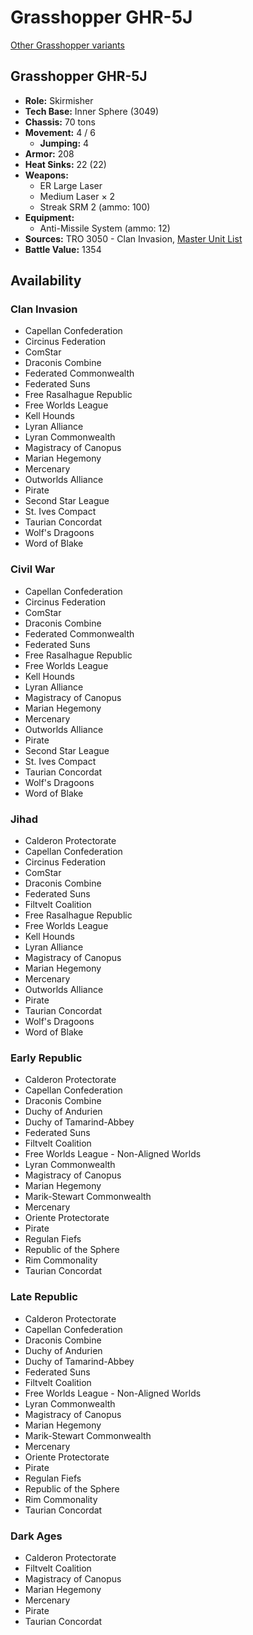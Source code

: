 # Grasshopper GHR-5J

[Other Grasshopper variants](../grasshopper.md)

## Grasshopper GHR-5J
- **Role:** Skirmisher
- **Tech Base:** Inner Sphere (3049)
- **Chassis:** 70 tons
- **Movement:** 4 / 6
  - **Jumping:** 4
- **Armor:** 208
- **Heat Sinks:** 22 (22)
- **Weapons:**
  - ER Large Laser
  - Medium Laser × 2
  - Streak SRM 2 (ammo: 100)
- **Equipment:**
  - Anti-Missile System (ammo: 12)
- **Sources:** TRO 3050 - Clan Invasion, [Master Unit List](http://masterunitlist.info/Unit/Details/1268/grasshopper-ghr-5j)
- **Battle Value:** 1354

## Availability

### Clan Invasion
- Capellan Confederation
- Circinus Federation
- ComStar
- Draconis Combine
- Federated Commonwealth
- Federated Suns
- Free Rasalhague Republic
- Free Worlds League
- Kell Hounds
- Lyran Alliance
- Lyran Commonwealth
- Magistracy of Canopus
- Marian Hegemony
- Mercenary
- Outworlds Alliance
- Pirate
- Second Star League
- St. Ives Compact
- Taurian Concordat
- Wolf's Dragoons
- Word of Blake

### Civil War
- Capellan Confederation
- Circinus Federation
- ComStar
- Draconis Combine
- Federated Commonwealth
- Federated Suns
- Free Rasalhague Republic
- Free Worlds League
- Kell Hounds
- Lyran Alliance
- Magistracy of Canopus
- Marian Hegemony
- Mercenary
- Outworlds Alliance
- Pirate
- Second Star League
- St. Ives Compact
- Taurian Concordat
- Wolf's Dragoons
- Word of Blake

### Jihad
- Calderon Protectorate
- Capellan Confederation
- Circinus Federation
- ComStar
- Draconis Combine
- Federated Suns
- Filtvelt Coalition
- Free Rasalhague Republic
- Free Worlds League
- Kell Hounds
- Lyran Alliance
- Magistracy of Canopus
- Marian Hegemony
- Mercenary
- Outworlds Alliance
- Pirate
- Taurian Concordat
- Wolf's Dragoons
- Word of Blake

### Early Republic
- Calderon Protectorate
- Capellan Confederation
- Draconis Combine
- Duchy of Andurien
- Duchy of Tamarind-Abbey
- Federated Suns
- Filtvelt Coalition
- Free Worlds League - Non-Aligned Worlds
- Lyran Commonwealth
- Magistracy of Canopus
- Marian Hegemony
- Marik-Stewart Commonwealth
- Mercenary
- Oriente Protectorate
- Pirate
- Regulan Fiefs
- Republic of the Sphere
- Rim Commonality
- Taurian Concordat

### Late Republic
- Calderon Protectorate
- Capellan Confederation
- Draconis Combine
- Duchy of Andurien
- Duchy of Tamarind-Abbey
- Federated Suns
- Filtvelt Coalition
- Free Worlds League - Non-Aligned Worlds
- Lyran Commonwealth
- Magistracy of Canopus
- Marian Hegemony
- Marik-Stewart Commonwealth
- Mercenary
- Oriente Protectorate
- Pirate
- Regulan Fiefs
- Republic of the Sphere
- Rim Commonality
- Taurian Concordat

### Dark Ages
- Calderon Protectorate
- Filtvelt Coalition
- Magistracy of Canopus
- Marian Hegemony
- Mercenary
- Pirate
- Taurian Concordat

